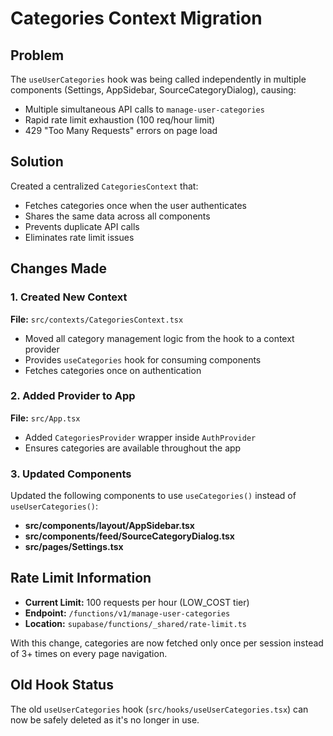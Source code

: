 # Categories Context Migration

## Problem
The `useUserCategories` hook was being called independently in multiple components (Settings, AppSidebar, SourceCategoryDialog), causing:
- Multiple simultaneous API calls to `manage-user-categories`
- Rapid rate limit exhaustion (100 req/hour limit)
- 429 "Too Many Requests" errors on page load

## Solution
Created a centralized `CategoriesContext` that:
- Fetches categories once when the user authenticates
- Shares the same data across all components
- Prevents duplicate API calls
- Eliminates rate limit issues

## Changes Made

### 1. Created New Context
**File:** `src/contexts/CategoriesContext.tsx`
- Moved all category management logic from the hook to a context provider
- Provides `useCategories` hook for consuming components
- Fetches categories once on authentication

### 2. Added Provider to App
**File:** `src/App.tsx`
- Added `CategoriesProvider` wrapper inside `AuthProvider`
- Ensures categories are available throughout the app

### 3. Updated Components
Updated the following components to use `useCategories()` instead of `useUserCategories()`:

- **src/components/layout/AppSidebar.tsx**
- **src/components/feed/SourceCategoryDialog.tsx**
- **src/pages/Settings.tsx**

## Rate Limit Information
- **Current Limit:** 100 requests per hour (LOW_COST tier)
- **Endpoint:** `/functions/v1/manage-user-categories`
- **Location:** `supabase/functions/_shared/rate-limit.ts`

With this change, categories are now fetched only once per session instead of 3+ times on every page navigation.

## Old Hook Status
The old `useUserCategories` hook (`src/hooks/useUserCategories.tsx`) can now be safely deleted as it's no longer in use.




